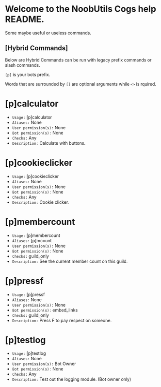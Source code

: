 # Welcome to the NoobUtils Cogs help README.

Some maybe useful or useless commands.

## [Hybrid Commands] 
Below are Hybrid Commands can be run with legacy prefix commands or slash commands.

`[p]` is your bots prefix.

Words that are surrounded by `[]` are optional arguments while `<>` is rquired.

# [p]calculator
 - `Usage:` [p]calculator
 - `Aliases:` None
 - `User permission(s):` None
 - `Bot permission(s):` None
 - `Checks:` Any
 - `Description:` Calculate with buttons.

# [p]cookieclicker
 - `Usage:` [p]cookieclicker
 - `Aliases:` None
 - `User permission(s):` None
 - `Bot permission(s):` None
 - `Checks:` Any
 - `Description:` Cookie clicker.

# [p]membercount
 - `Usage:` [p]membercount
 - `Aliases:` [p]mcount
 - `User permission(s):` None
 - `Bot permission(s):` None
 - `Checks:` guild_only
 - `Description:` See the current member count on this guild.

# [p]pressf
 - `Usage:` [p]pressf <member>
 - `Aliases:` None
 - `User permission(s):` None
 - `Bot permission(s):` embed_links
 - `Checks:` guild_only
 - `Description:` Press F to pay respect on someone.

# [p]testlog
 - `Usage:` [p]testlog <anything>
 - `Aliases:` None
 - `User permission(s):` Bot Owner
 - `Bot permission(s):` None
 - `Checks:` Any
 - `Description:` Test out the logging module. (Bot owner only)
